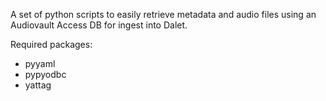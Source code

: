 A set of python scripts to easily retrieve metadata and audio files using an Audiovault Access DB for ingest into Dalet.

Required packages: 

- pyyaml
- pypyodbc
- yattag